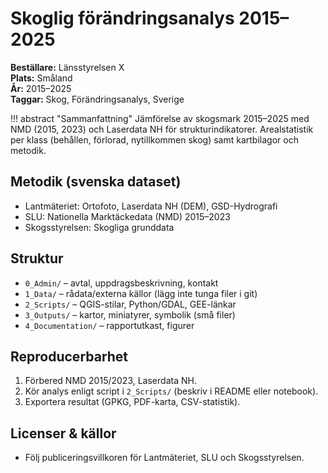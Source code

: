 
# Skoglig förändringsanalys 2015–2025

**Beställare:** Länsstyrelsen X  
**Plats:** Småland  
**År:** 2015–2025  
**Taggar:** Skog, Förändringsanalys, Sverige

!!! abstract "Sammanfattning"
    Jämförelse av skogsmark 2015–2025 med NMD (2015, 2023) och Laserdata NH för strukturindikatorer.
    Arealstatistik per klass (behållen, förlorad, nytillkommen skog) samt kartbilagor och metodik.

## Metodik (svenska dataset)
- Lantmäteriet: Ortofoto, Laserdata NH (DEM), GSD-Hydrografi
- SLU: Nationella Marktäckedata (NMD) 2015–2023
- Skogsstyrelsen: Skogliga grunddata

## Struktur
- `0_Admin/` – avtal, uppdragsbeskrivning, kontakt
- `1_Data/` – rådata/externa källor (lägg inte tunga filer i git)
- `2_Scripts/` – QGIS-stilar, Python/GDAL, GEE-länkar
- `3_Outputs/` – kartor, miniatyrer, symbolik (små filer)
- `4_Documentation/` – rapportutkast, figurer

## Reproducerbarhet
1. Förbered NMD 2015/2023, Laserdata NH.  
2. Kör analys enligt script i `2_Scripts/` (beskriv i README eller notebook).  
3. Exportera resultat (GPKG, PDF-karta, CSV-statistik).

## Licenser & källor
- Följ publiceringsvillkoren för Lantmäteriet, SLU och Skogsstyrelsen.
